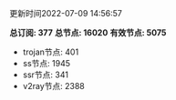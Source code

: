 更新时间2022-07-09 14:56:57

**总订阅: 377**
**总节点: 16020**
**有效节点: 5075**
- trojan节点: 401
- ss节点: 1945
- ssr节点: 341
- v2ray节点: 2388
